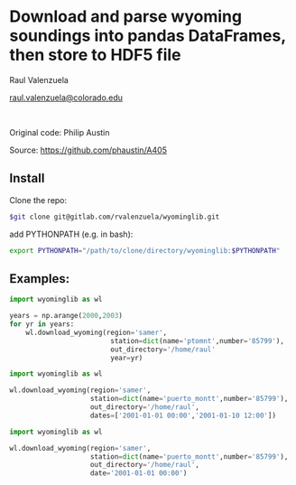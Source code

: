 # Download and parse wyoming soundings into pandas DataFrames, then store to HDF5 file

Raul Valenzuela
&nbsp;

raul.valenzuela@colorado.edu

&nbsp;

Original code: Philip Austin
&nbsp;

Source: https://github.com/phaustin/A405

## Install

Clone the repo:
```bash
$git clone git@gitlab.com/rvalenzuela/wyominglib.git
```

add PYTHONPATH (e.g. in bash):
```bash
export PYTHONPATH="/path/to/clone/directory/wyominglib:$PYTHONPATH"
```

## Examples:
```python
import wyominglib as wl

years = np.arange(2000,2003)
for yr in years:
	wl.download_wyoming(region='samer',
						 station=dict(name='ptomnt',number='85799'),
						 out_directory='/home/raul'
						 year=yr)
```
```python
import wyominglib as wl

wl.download_wyoming(region='samer',
					station=dict(name='puerto_montt',number='85799'),
					out_directory='/home/raul',
					dates=['2001-01-01 00:00','2001-01-10 12:00'])
```
```python
import wyominglib as wl

wl.download_wyoming(region='samer',
					station=dict(name='puerto_montt',number='85799'),
					out_directory='/home/raul',
					date='2001-01-01 00:00')
```					
					
